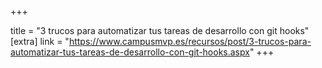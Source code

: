 +++

title = "3 trucos para automatizar tus tareas de desarrollo con git hooks"
[extra]
link = "https://www.campusmvp.es/recursos/post/3-trucos-para-automatizar-tus-tareas-de-desarrollo-con-git-hooks.aspx"
+++
